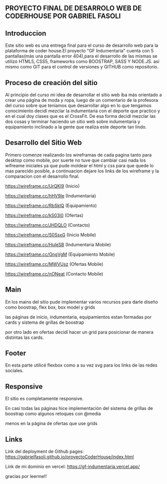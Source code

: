 PROYECTO FINAL DE DESARROLO WEB DE CODERHOUSE POR GABRIEL FASOLI
-----------------------------------------------------------------
Introduccion
----
Este sitio web es una entrega final para el curso de desarrollo web para la plataforma de coder house.El proyecto "GF Indumentaria" cuenta con 5 pantallas(más una pantalla error 404),para el desarrollo de las mismas se utilizó HTML5, CSS5, frameworks como BOOSTRAP, SASS Y NODE.JS. así mismo como GIT para el control de versiones y GITHUB como repositorio.

Proceso de creación del sitio
---
Al principio del curso mi idea de desarrollar el sitio web iba más orientado a crear una página de moda y ropa, luego de un comentario de la profesora del curso sobre que teniamos que desarrollar algo en lo que tengamos conocimiento decidí mezclar la indumentaria con el deporte que practico y en el cual doy clases que es el CrossFit. De esa forma decidí mezclar las dos cosas y terminar haciendo un sitio web sobre indumentaria y equipamiento inclinado a la gente que realiza este deporte tan lindo.

Desarrollo del Sitio Web
----
Primero comenze realizando los wireframas de cada pagina tanto para desktop como mobile, por suerte no tuve que cambiar casi nada los wifreame iniciales ya que pude moldear el html y css para que quede lo mas parecido posible, a continuacion dejare los links de los wireframe y  la comparacion con el desarrollo final.

https://wireframe.cc/UrQKI9 (Inicio)

https://wireframe.cc/hHV9Ie (Indumentaria)

https://wireframe.cc/RbSklQ (Equipamiento)

https://wireframe.cc/kS03j0 (Ofertas)

https://wireframe.cc/JHDQLO (Contacto)

https://wireframe.cc/S0SsxG (Inicio Mobile)

https://wireframe.cc/HuleSB (Indumentaria Mobile)

https://wireframe.cc/GngVgM (Equipamiento Mobile)

https://wireframe.cc/MWVUsz (Ofertas Mobile)

https://wireframe.cc/nONeat (Contacto Mobile)

Main
---

En los mains del sitio pude implementar varios recursos para darle diseño como boostrap, flex box, box model y grids 

las páginas de inicio, indumentaria, equipamientos estan formadas por cards y sistema de grillas de boostrap 

por otro lado en ofertas decidí hacer un grid para posicionar de manera distintas las cards.

Footer
---

En esta parte utilicé flexbox como a su vez svg para los links de las redes sociales.

Responsive
---

El sitio es completamente responsive.

En casi todas las páginas hice implementación del sistema de grillas de boostrap como algunos retoques con @media 

menos en la página de ofertas que use grids 



Links
---

Link del deployment de Github pages: https://gabrielfasoli.github.io/proyectoCoderHouse/index.html

Link de mi dominio en vercel: https://gf-indumentaria.vercel.app/

gracias por leerme!!



